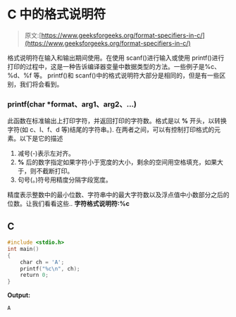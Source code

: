 # C 中的格式说明符

> 原文:[https://www.geeksforgeeks.org/format-specifiers-in-c/](https://www.geeksforgeeks.org/format-specifiers-in-c/)

格式说明符在输入和输出期间使用。在使用 scanf()进行输入或使用 printf()进行打印的过程中，这是一种告诉编译器变量中数据类型的方法。一些例子是%c、%d、%f 等。
printf()和 scanf()中的格式说明符大部分是相同的，但是有一些区别，我们将会看到。

### printf(char *format、arg1、arg2、…)

此函数在标准输出上打印字符，并返回打印的字符数。格式是以 **%** 开头，以转换字符(如 c、I、f、d 等)结尾的字符串。).
在两者之间，可以有控制打印格式的元素。以下是它的描述

1.  减号(-)表示左对齐。
2.  **%** 后的数字指定如果字符小于宽度的大小，剩余的空间用空格填充，如果大于，则不截断打印。
3.  句号(。)符号用精度分隔字段宽度。

精度表示整数中的最小位数、字符串中的最大字符数以及浮点值中小数部分之后的位数。让我们看看这些..
**字符格式说明符:%c**

## C

```cpp
#include <stdio.h>
int main()
{
    char ch = 'A';
    printf("%c\n", ch);
    return 0;
}
```

**Output:** 

```cpp
A
```